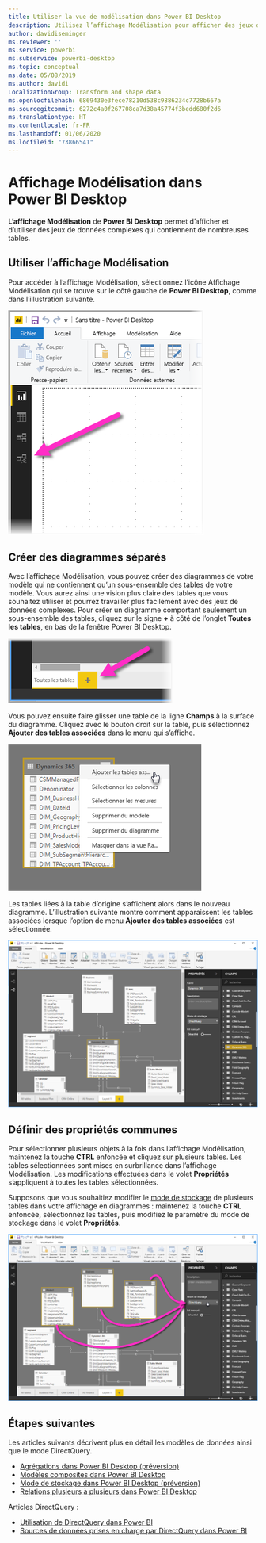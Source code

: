 ```yaml
---
title: Utiliser la vue de modélisation dans Power BI Desktop
description: Utilisez l’affichage Modélisation pour afficher des jeux de données complexes dans un format visuel dans Power BI Desktop.
author: davidiseminger
ms.reviewer: ''
ms.service: powerbi
ms.subservice: powerbi-desktop
ms.topic: conceptual
ms.date: 05/08/2019
ms.author: davidi
LocalizationGroup: Transform and shape data
ms.openlocfilehash: 6869430e3fece78210d538c9886234c7728b667a
ms.sourcegitcommit: 6272c4a0f267708ca7d38a45774f3bedd680f2d6
ms.translationtype: HT
ms.contentlocale: fr-FR
ms.lasthandoff: 01/06/2020
ms.locfileid: "73866541"
---
```

# <a name="modeling-view-in-power-bi-desktop"></a>Affichage Modélisation dans Power BI Desktop

**L’affichage Modélisation** de **Power BI Desktop** permet d’afficher et d’utiliser des jeux de données complexes qui contiennent de nombreuses tables.


## <a name="using-modeling-view"></a>Utiliser l’affichage Modélisation

Pour accéder à l’affichage Modélisation, sélectionnez l’icône Affichage Modélisation qui se trouve sur le côté gauche de **Power BI Desktop**, comme dans l’illustration suivante.

![Icône Affichage Modélisation dans Power BI Desktop](media/desktop-modeling-view/modeling-view_02.png)

## <a name="creating-separate-diagrams"></a>Créer des diagrammes séparés

Avec l’affichage Modélisation, vous pouvez créer des diagrammes de votre modèle qui ne contiennent qu’un sous-ensemble des tables de votre modèle. Vous aurez ainsi une vision plus claire des tables que vous souhaitez utiliser et pourrez travailler plus facilement avec des jeux de données complexes. Pour créer un diagramme comportant seulement un sous-ensemble des tables, cliquez sur le signe **+** à côté de l’onglet **Toutes les tables**, en bas de la fenêtre Power BI Desktop.

![Créer un diagramme en cliquant sur le signe + dans la section des onglets](media/desktop-modeling-view/modeling-view_03.png)

Vous pouvez ensuite faire glisser une table de la ligne **Champs** à la surface du diagramme. Cliquez avec le bouton droit sur la table, puis sélectionnez **Ajouter des tables associées** dans le menu qui s’affiche.

![Cliquer avec le bouton droit sur une table et sélectionner Ajouter des tables associées](media/desktop-modeling-view/modeling-view_04.png)

Les tables liées à la table d’origine s’affichent alors dans le nouveau diagramme. L’illustration suivante montre comment apparaissent les tables associées lorsque l’option de menu **Ajouter des tables associées** est sélectionnée.

![Afficher les tables associées](media/desktop-modeling-view/modeling-view_05.png)

## <a name="setting-common-properties"></a>Définir des propriétés communes

Pour sélectionner plusieurs objets à la fois dans l’affichage Modélisation, maintenez la touche **CTRL** enfoncée et cliquez sur plusieurs tables. Les tables sélectionnées sont mises en surbrillance dans l’affichage Modélisation. Les modifications effectuées dans le volet **Propriétés** s’appliquent à toutes les tables sélectionnées.

Supposons que vous souhaitiez modifier le [mode de stockage](desktop-storage-mode.md) de plusieurs tables dans votre affichage en diagrammes : maintenez la touche **CTRL** enfoncée, sélectionnez les tables, puis modifiez le paramètre du mode de stockage dans le volet **Propriétés**.

![Sélectionner plusieurs tables en maintenant la touche CTRL enfoncée, puis en définissant des propriétés communes à toutes les tables sélectionnées](media/desktop-modeling-view/modeling-view_06.png)


## <a name="next-steps"></a>Étapes suivantes

Les articles suivants décrivent plus en détail les modèles de données ainsi que le mode DirectQuery.

* [Agrégations dans Power BI Desktop (préversion)](desktop-aggregations.md)
* [Modèles composites dans Power BI Desktop](desktop-composite-models.md)
* [Mode de stockage dans Power BI Desktop (préversion)](desktop-storage-mode.md)
* [Relations plusieurs à plusieurs dans Power BI Desktop](desktop-many-to-many-relationships.md)


Articles DirectQuery :

* [Utilisation de DirectQuery dans Power BI](desktop-directquery-about.md)
* [Sources de données prises en charge par DirectQuery dans Power BI](desktop-directquery-data-sources.md)
